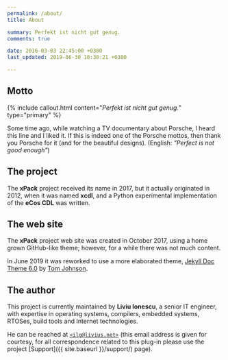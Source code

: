 ```yaml
---
permalink: /about/
title: About

summary: Perfekt ist nicht gut genug.
comments: true

date: 2016-03-03 22:45:00 +0300
last_updated: 2019-06-30 10:30:21 +0300

---
```


## Motto

{% include callout.html content="_Perfekt ist nicht gut genug._" type="primary" %}

Some time ago, while watching a TV documentary about Porsche, I heard 
this line and I liked it. If this is indeed one of the Porsche mottos, 
then thank you Porsche for it (and for the beautiful designs). 
(English: _"Perfect is not good enough"_)

## The project

The **xPack** project received its name in 2017, but it actually originated 
in 2012, when it was named **xcdl**, and a Python experimental implementation 
of the **eCos CDL** was written.

## The web site

The **xPack** project web site was created in October 2017, using a home 
grown GitHub-like theme; however, for a while there was not much content.

In June 2019 it was reworked to use a 
more elaborated theme, [Jekyll Doc Theme 6.0](https://idratherbewriting.com/documentation-theme-jekyll/) by [Tom Johnson](https://github.com/tomjoht).

## The author

This project is currently maintained by **Liviu Ionescu**, a senior IT 
engineer, with expertise in operating systems, compilers, embedded 
systems, RTOSes, build tools and Internet technologies.

He can be reached at [`<ilg@livius.net>`](mailto:ilg@livius.net) (this email 
address is given for courtesy, for all correspondence related to this 
plug-in please use the project [Support]({{ site.baseurl }}/support/) page).
